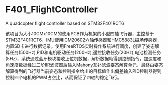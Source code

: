 # F401_FlightController
A quadcopter flight controller based on STM32F401RCT6

该项目为大小10CMx10CM的使用PCB作为机架的小型四轴飞行器，主控基于STM32F401RCT6，IMU使用ICM20602六轴传感器和HMC5883L磁场传感器，内置SD卡进行数据记录。使用FreeRTOS实时操作系统进行调度，创建了姿态解算任务(500Hz),PID和电机驱动任务(200Hz),遥控接收任务(20Hz),电池检测任务(5Hz)，系统通过蓝牙模块接收上位机数据，解析数据帧得到控制指令，加速度和角速度数据经过二阶IIR滤波器后输入Mahony互补滤波姿态解算单元，最终由姿态解算得到的飞行器当前姿态和控制指令给出的目标值作出偏差输入PID控制器得到控制四个电机的PWM占空比，从而保证了四轴的稳定飞行。
